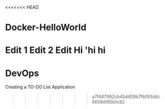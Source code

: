 <<<<<<< HEAD
# Docker-HelloWorld
Edit 1
Edit 2
Edit
Hi
'hi
hi
=======
# DevOps
Creating  a TO-DO List Application
>>>>>>> a7f447992cb45dd09b7fbf93ddc6609df95b1c82
